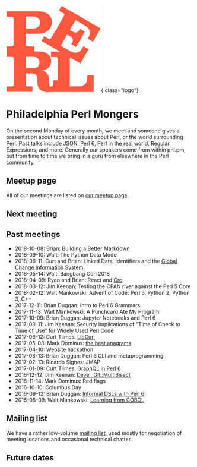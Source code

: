 ![perl](phlpm_logo.svg){:class="logo"}

# Philadelphia Perl Mongers

On the second Monday of every month, we meet and someone gives a
presentation about technical issues about Perl, or the world surrounding
Perl. Past talks include JSON, Perl 6, Perl in the real world, Regular
Expressions, and more. Generally our speakers come from within phl.pm, but
from time to time we bring in a guru from elsewhere in the Perl community.

## Meetup page
All of our meetings are listed on [our meetup page](https://www.meetup.com/Philadelphia-Perl-Mongers/).

## Next meeting

<ul id='next_event'></ul>

## Past meetings
* 2018-10-08: Brian: Building a Better Markdown
* 2018-09-10: Walt: The Python Data Model
* 2018-06-11: Curt and Brian: Linked Data, Identifiers and the [Global Change Information System](https://data.globalchange.gov)
* 2018-05-14: Walt: Bangbang Con 2018
* 2018-04-09: Ryan and Brian: React and [Cro](http://mi.cro.services)
* 2018-03-12: Jim Keenan: Testing the CPAN river against the Perl 5 Core
* 2018-02-12: Walt Mankowski: Advent of Code: Perl 5, Python 2, Python 3, C++
* 2017-12-11: Brian Duggan: Intro to Perl 6 Grammars
* 2017-11-13: Walt Mankowski: A Punchcard Ate My Program!
* 2017-10-09: Brian Duggan: Jupyter Notebooks and Perl 6
* 2017-09-11: Jim Keenan: Security Implications of "Time of Check to Time of Use" for Widely Used Perl Code
* 2017-06-12: Curt Tilmes: [LibCurl](http://modules.perl6.org/dist/LibCurl)
* 2017-05-08: Mark Dominus: [the best anagrams](http://blog.plover.com/lang/anagrams-misc.html)
* 2017-04-10: [Website](http://phl.pm.org) hackathon
* 2017-03-13: Brian Duggan: Perl 6 CLI and metaprogramming
* 2017-02-13: Ricardo Signes: JMAP
* 2017-01-09: Curt Tilmes: [GraphQL in Perl 6](https://curttilmes.github.io/2017-GraphQL-PHLPM)
* 2016-12-12: Jim Keenan: [Devel::Git::MultiBisect](https://metacpan.org/pod/Devel::Git::MultiBisect)
* 2016-11-14: Mark Dominus: Red flags
* 2016-10-10: Columbus Day
* 2016-09-12: Brian Duggan: [Informal DSLs with Perl 6](https://fosdem.org/2017/schedule/event/informal_dsl/)
* 2016-08-09: Walt Mankowski: [Learning from COBOL](http://www.yapcna.org/yn2016/talk/6610)

## Mailing list
We have a rather low-volume
[mailing list](http://mail.pm.org/mailman/listinfo/philadelphia-pm),
used mostly for negotiation of meeting locations and occasional
technical chatter.

## Future dates

<ul id='future_events'></ul>


